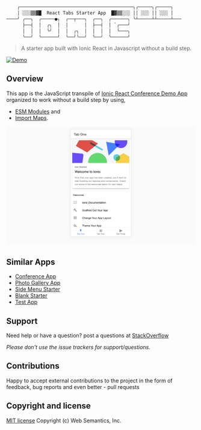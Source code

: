 ```
    ╭──────────────────────────────────────────╮╭─────╮╭─────╮
    │ ░░░▒▒▓█  React Tabs Starter App  █▓▒▒░░░ ││ ░░░ ││ ░░░ │
────╯ ╭──╮  ╭─────●╮  ╭──┬───╮  ╭──╮  ╭──────╮ ╰┴─────┴┴─────┴───
      ├──┤  │  ╭╮  │  │      │  ├──┤  │ `╭───╯
      │  │  │  ╰╯  │  │  ╭╮  │  │  │  │  ╰───╮
      ╰──╯  ╰──────╯  ╰──╯╰──╯  ╰──╯  ╰──────╯

```
> A starter app built with Ionic React in Javascript without a build step.

[![Demo](https://img.shields.io/badge/Demo-%E2%86%92-9D6EB3.svg?style=flat-square)](https://websemantics.github.io/ionic-react-tabs-app/public/index.html)

## Overview

This app is the JavaScript transpile of [Ionic React Conference Demo App](https://github.com/ionic-team/ionic-react-tabs-app) organized to work without a build step by using,

* [ESM Modules](https://developer.mozilla.org/en-US/docs/Web/JavaScript/Guide/Modules) and
* [Import Maps](https://github.com/WICG/import-maps).

<img src="public/assets/img/screenshot.png" alt="Conference app">

## Similar Apps

* [Conference App](https://github.com/websemantics/ionic-react-conference-app)
* [Photo Gallery App](https://github.com/websemantics/ionic-react-photo-gallery-app)
* [Side Menu Starter](https://github.com/websemantics/ionic-react-sidemenu-app)
* [Blank Starter](https://github.com/websemantics/ionic-react-blank-app)
* [Test App](https://github.com/websemantics/ionic-react-test-app)

## Support

Need help or have a question? post a questions at [StackOverflow](https://stackoverflow.com/questions/tagged/ionic-react-tabs-app+web+semantics)

*Please don't use the issue trackers for support/questions.*

## Contributions

Happy to accept external contributions to the project in the form of feedback, bug reports and even better - pull requests

## Copyright and license

[MIT license](http://opensource.org/licenses/mit-license.php)
Copyright (c) Web Semantics, Inc.
